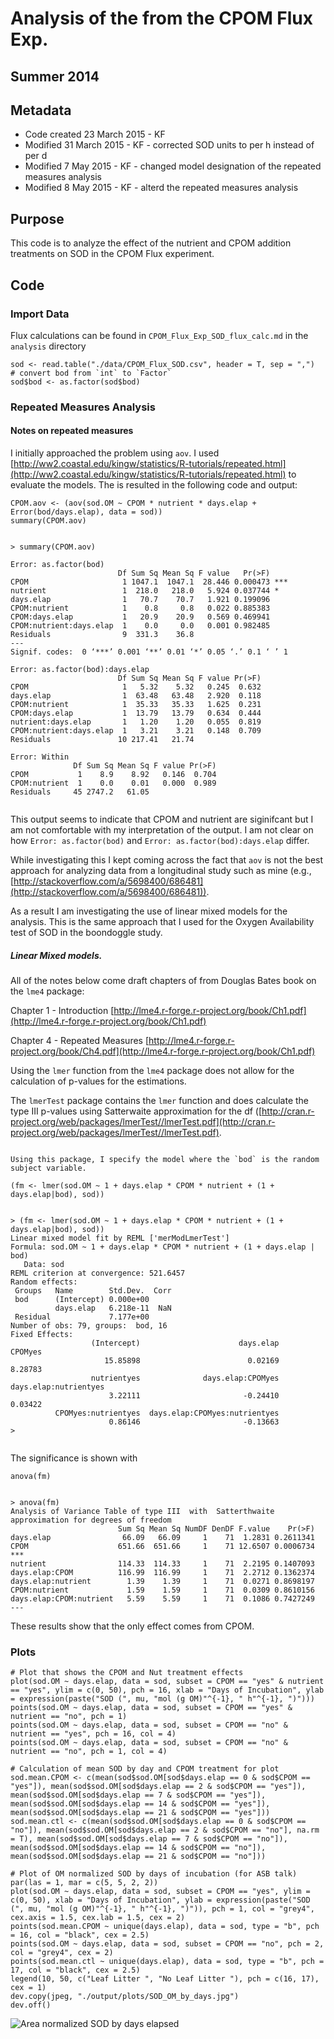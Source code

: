 # Analysis of the  from the CPOM Flux Exp.

## Summer 2014

## Metadata

* Code created 23 March 2015 - KF
* Modified 31 March 2015 - KF - corrected SOD units to per h instead of per d
* Modified 7 May 2015 - KF - changed model designation of the repeated measures analysis
* Modified 8 May 2015 - KF - alterd the repeated measures analysis

## Purpose

This code is to analyze the effect of the nutrient and CPOM addition treatments on SOD in the CPOM Flux experiment.

## Code
### Import Data

Flux calculations can be found in `CPOM_Flux_Exp_SOD_flux_calc.md` in the `analysis` directory

    sod <- read.table("./data/CPOM_Flux_SOD.csv", header = T, sep = ",")
    # convert bod from `int` to `Factor`
    sod$bod <- as.factor(sod$bod)

### Repeated Measures Analysis
#### Notes on repeated measures

I initially approached the problem using `aov`. I used [http://ww2.coastal.edu/kingw/statistics/R-tutorials/repeated.html](http://ww2.coastal.edu/kingw/statistics/R-tutorials/repeated.html) to evaluate the models. The is resulted in the following code and output:

    CPOM.aov <- (aov(sod.OM ~ CPOM * nutrient * days.elap + Error(bod/days.elap), data = sod))
    summary(CPOM.aov)

~~~~

> summary(CPOM.aov)

Error: as.factor(bod)
                        Df Sum Sq Mean Sq F value   Pr(>F)    
CPOM                     1 1047.1  1047.1  28.446 0.000473 ***
nutrient                 1  218.0   218.0   5.924 0.037744 *  
days.elap                1   70.7    70.7   1.921 0.199096    
CPOM:nutrient            1    0.8     0.8   0.022 0.885383    
CPOM:days.elap           1   20.9    20.9   0.569 0.469941    
CPOM:nutrient:days.elap  1    0.0     0.0   0.001 0.982485    
Residuals                9  331.3    36.8                     
---
Signif. codes:  0 ‘***’ 0.001 ‘**’ 0.01 ‘*’ 0.05 ‘.’ 0.1 ‘ ’ 1

Error: as.factor(bod):days.elap
                        Df Sum Sq Mean Sq F value Pr(>F)
CPOM                     1   5.32    5.32   0.245  0.632
days.elap                1  63.48   63.48   2.920  0.118
CPOM:nutrient            1  35.33   35.33   1.625  0.231
CPOM:days.elap           1  13.79   13.79   0.634  0.444
nutrient:days.elap       1   1.20    1.20   0.055  0.819
CPOM:nutrient:days.elap  1   3.21    3.21   0.148  0.709
Residuals               10 217.41   21.74               

Error: Within
              Df Sum Sq Mean Sq F value Pr(>F)
CPOM           1    8.9    8.92   0.146  0.704
CPOM:nutrient  1    0.0    0.01   0.000  0.989
Residuals     45 2747.2   61.05       


~~~~
  
This output seems to indicate that CPOM and nutrient are siginifcant but I am not comfortable with my interpretation of the output. I am not clear on how `Error: as.factor(bod)` and `Error: as.factor(bod):days.elap` differ.

While investigating this I kept coming across the fact that `aov` is not the best approach for analyzing data from a longitudinal study such as mine (e.g., [http://stackoverflow.com/a/5698400/686481](http://stackoverflow.com/a/5698400/686481)).

As a result I am investigating the use of linear mixed models for the analysis.  This is the same approach that I used for the Oxygen Availability test of SOD in the boondoggle study.

##### Linear Mixed models.

All of the notes below come draft chapters of from Douglas Bates book on the `lme4` package:

Chapter 1 - Introduction [http://lme4.r-forge.r-project.org/book/Ch1.pdf](http://lme4.r-forge.r-project.org/book/Ch1.pdf)

Chapter 4 - Repeated Measures [http://lme4.r-forge.r-project.org/book/Ch4.pdf](http://lme4.r-forge.r-project.org/book/Ch1.pdf)

Using the `lmer` function from the `lme4` package does not allow for the calculation of p-values for the estimations.

The `lmerTest` package contains the `lmer` function and does calculate the type III p-values using Satterwaite approximation for the df ([http://cran.r-project.org/web/packages/lmerTest//lmerTest.pdf](http://cran.r-project.org/web/packages/lmerTest//lmerTest.pdf).

                                                                                                                                         Using this package, I specify the model where the `bod` is the random subject variable.
                                                                                                                                         
    (fm <- lmer(sod.OM ~ 1 + days.elap * CPOM * nutrient + (1 + days.elap|bod), sod))


~~~~
  
> (fm <- lmer(sod.OM ~ 1 + days.elap * CPOM * nutrient + (1 + days.elap|bod), sod))
Linear mixed model fit by REML ['merModLmerTest']
Formula: sod.OM ~ 1 + days.elap * CPOM * nutrient + (1 + days.elap | bod)
   Data: sod
REML criterion at convergence: 521.6457
Random effects:
 Groups   Name        Std.Dev.  Corr
 bod      (Intercept) 0.000e+00     
          days.elap   6.218e-11  NaN
 Residual             7.177e+00     
Number of obs: 79, groups:  bod, 16
Fixed Effects:
                  (Intercept)                      days.elap                        CPOMyes  
                     15.85898                        0.02169                        8.28783  
                  nutrientyes              days.elap:CPOMyes          days.elap:nutrientyes  
                      3.22111                       -0.24410                        0.03422  
          CPOMyes:nutrientyes  days.elap:CPOMyes:nutrientyes  
                      0.86146                       -0.13663  
> 
  
~~~~
  
The significance is shown with 

    anova(fm)

~~~~
  
> anova(fm)
Analysis of Variance Table of type III  with  Satterthwaite 
approximation for degrees of freedom
                        Sum Sq Mean Sq NumDF DenDF F.value    Pr(>F)    
days.elap                66.09   66.09     1    71  1.2831 0.2611341    
CPOM                    651.66  651.66     1    71 12.6507 0.0006734 ***
nutrient                114.33  114.33     1    71  2.2195 0.1407093    
days.elap:CPOM          116.99  116.99     1    71  2.2712 0.1362374    
days.elap:nutrient        1.39    1.39     1    71  0.0271 0.8698197    
CPOM:nutrient             1.59    1.59     1    71  0.0309 0.8610156    
days.elap:CPOM:nutrient   5.59    5.59     1    71  0.1086 0.7427249    
---

~~~~
  
These results show that the only effect comes from CPOM.

### Plots

    # Plot that shows the CPOM and Nut treatment effects 
    plot(sod.OM ~ days.elap, data = sod, subset = CPOM == "yes" & nutrient == "yes", ylim = c(0, 50), pch = 16, xlab = "Days of Incubation", ylab = expression(paste("SOD (", mu, "mol (g OM)"^{-1}, " h"^{-1}, ")")))
    points(sod.OM ~ days.elap, data = sod, subset = CPOM == "yes" & nutrient == "no", pch = 1)
    points(sod.OM ~ days.elap, data = sod, subset = CPOM == "no" & nutrient == "yes", pch = 16, col = 4)
    points(sod.OM ~ days.elap, data = sod, subset = CPOM == "no" & nutrient == "no", pch = 1, col = 4)

    # Calculation of mean SOD by day and CPOM treatment for plot
    sod.mean.CPOM <- c(mean(sod$sod.OM[sod$days.elap == 0 & sod$CPOM == "yes"]), mean(sod$sod.OM[sod$days.elap == 2 & sod$CPOM == "yes"]), mean(sod$sod.OM[sod$days.elap == 7 & sod$CPOM == "yes"]), mean(sod$sod.OM[sod$days.elap == 14 & sod$CPOM == "yes"]), mean(sod$sod.OM[sod$days.elap == 21 & sod$CPOM == "yes"])) 
    sod.mean.ctl <- c(mean(sod$sod.OM[sod$days.elap == 0 & sod$CPOM == "no"]), mean(sod$sod.OM[sod$days.elap == 2 & sod$CPOM == "no"], na.rm = T), mean(sod$sod.OM[sod$days.elap == 7 & sod$CPOM == "no"]), mean(sod$sod.OM[sod$days.elap == 14 & sod$CPOM == "no"]), mean(sod$sod.OM[sod$days.elap == 21 & sod$CPOM == "no"])) 

    # Plot of OM normalized SOD by days of incubation (for ASB talk)
    par(las = 1, mar = c(5, 5, 2, 2))
    plot(sod.OM ~ days.elap, data = sod, subset = CPOM == "yes", ylim = c(0, 50), xlab = "Days of Incubation", ylab = expression(paste("SOD (", mu, "mol (g OM)"^{-1}, " h"^{-1}, ")")), pch = 1, col = "grey4", cex.axis = 1.5, cex.lab = 1.5, cex = 2)
    points(sod.mean.CPOM ~ unique(days.elap), data = sod, type = "b", pch = 16, col = "black", cex = 2.5)
    points(sod.OM ~ days.elap, data = sod, subset = CPOM == "no", pch = 2, col = "grey4", cex = 2)
    points(sod.mean.ctl ~ unique(days.elap), data = sod, type = "b", pch = 17, col = "black", cex = 2.5)
    legend(10, 50, c("Leaf Litter ", "No Leaf Litter "), pch = c(16, 17), cex = 1)
    dev.copy(jpeg, "./output/plots/SOD_OM_by_days.jpg")
    dev.off()

![Area normalized SOD by days elapsed](../output/plots/SOD_OM_by_days.jpeg)
